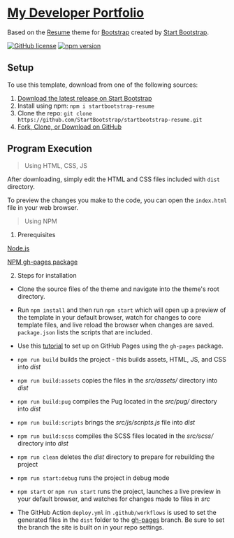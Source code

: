 # [My Developer Portfolio](https://allanvikiru.github.io)

Based on the [Resume](https://startbootstrap.com/theme/resume/) theme for [Bootstrap](https://getbootstrap.com/) created by [Start Bootstrap](https://startbootstrap.com/).

[![GitHub license](https://img.shields.io/badge/license-MIT-blue.svg)](https://raw.githubusercontent.com/AllanVikiru/allanvikiru.github.io/master/LICENSE)
[![npm version](https://img.shields.io/npm/v/startbootstrap-resume.svg)](https://www.npmjs.com/package/startbootstrap-resume)

## Setup

To use this template, download from one of the following sources:

1. [Download the latest release on Start Bootstrap](https://startbootstrap.com/theme/resume/)
2. Install using npm: `npm i startbootstrap-resume`
3. Clone the repo: `git clone https://github.com/StartBootstrap/startbootstrap-resume.git`
4. [Fork, Clone, or Download on GitHub](https://github.com/StartBootstrap/startbootstrap-resume)

## Program Execution

> Using HTML, CSS, JS

After downloading, simply edit the HTML and CSS files included with `dist` directory.

To preview the changes you make to the code, you can open the `index.html` file in your web browser.

> Using NPM 

1. Prerequisites

[Node.js](https://nodejs.org/en/download)

[NPM gh-pages package](https://www.npmjs.com/package/gh-pages)

2. Steps for installation

- Clone the source files of the theme and navigate into the theme's root directory. 

- Run `npm install` and then run `npm start` which will open up a preview of the template in your default browser, watch for changes to core template files, and live reload the browser when changes are saved. `package.json` lists the  scripts that are included.

- Use this [tutorial](https://www.npmjs.com/package/gh-pages) to set up on GitHub Pages using the `gh-pages` package.

- `npm run build` builds the project - this builds assets, HTML, JS, and CSS into *dist*

- `npm run build:assets` copies the files in the *src/assets/* directory into *dist*

- `npm run build:pug` compiles the Pug located in the *src/pug/* directory into *dist*

- `npm run build:scripts` brings the *src/js/scripts.js* file into *dist*

- `npm run build:scss` compiles the SCSS files located in the *src/scss/* directory into *dist*

- `npm run clean` deletes the *dist* directory to prepare for rebuilding the project

- `npm run start:debug` runs the project in debug mode

- `npm start` or `npm run start` runs the project, launches a live preview in your default browser, and watches for changes made to files in *src*

- The GitHub Action `deploy.yml` in `.github/workflows` is used to set the generated files in the `dist` folder to the [gh-pages](https://github.com/AllanVikiru/allanvikiru.github.io/tree/gh-pages) branch. Be sure to set the branch the site is built on in your repo settings.

